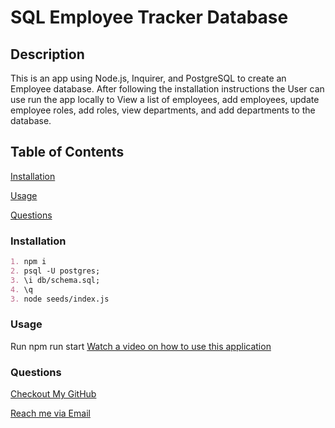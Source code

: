   # SQL Employee Tracker Database

  ## Description
  This is an app using Node.js, Inquirer, and PostgreSQL to create an Employee database. After following the installation instructions the User can use run the app locally to View a list of employees, add employees, update employee roles, add roles, view departments, and add departments to the database. 

  ## Table of Contents
  [Installation](#installation)

  [Usage](#usage)

  [Questions](#questions)


  ### Installation
  ```md
  1. npm i
  2. psql -U postgres;
  3. \i db/schema.sql;
  4. \q
  3. node seeds/index.js
  ```
  

  ### Usage
  Run npm run start
  [Watch a video on how to use this application](https://drive.google.com/file/d/1V6cfhekbGCXCSNo2i9DS_aVmM_caYx31/view?usp=sharing)


  ### Questions
  [Checkout My GitHub](https://github.com/EnchantedMoth)

  [Reach me via Email](timothy.james.lewis.31@gmail.com)
